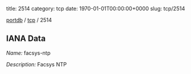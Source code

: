 title: 2514
category: tcp
date: 1970-01-01T00:00:00+0000
slug: tcp/2514

[portdb](/) / [tcp](/category/tcp.html) / 2514


## IANA Data

_Name:_ facsys-ntp

_Description:_ Facsys NTP


